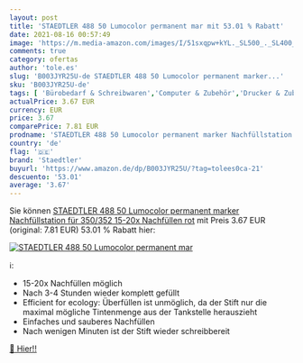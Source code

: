 ```yaml
---
layout: post
title: 'STAEDTLER 488 50 Lumocolor permanent mar mit 53.01 % Rabatt'
date: 2021-08-16 00:57:49
image: 'https://m.media-amazon.com/images/I/51sxqpw+kYL._SL500_._SL400_.jpg'
comments: true
category: ofertas
author: 'tole.es'
slug: 'B003JYR25U-de STAEDTLER 488 50 Lumocolor permanent marker...'
sku: 'B003JYR25U-de'
tags: [ 'Bürobedarf & Schreibwaren','Computer & Zubehör','Drucker & Zubehör','Marker & Filzstifte','Permanent-Marker','Schreibwaren','Tintenpatronen','Zubehör für Drucker','staedtler', ]
actualPrice: 3.67 EUR
currency: EUR
price: 3.67
comparePrice: 7.81 EUR
prodname: 'STAEDTLER 488 50 Lumocolor permanent marker Nachfüllstation für 350/352  15-20x Nachfüllen  rot'
country: 'de'
flag: '🇩🇪'
brand: 'Staedtler'
buyurl: 'https://www.amazon.de/dp/B003JYR25U/?tag=tolees0ca-21'
descuento: '53.01'
average: '3.67'
---
```


Sie können [STAEDTLER 488 50 Lumocolor permanent marker Nachfüllstation für 350/352  15-20x Nachfüllen  rot](https://www.amazon.de/dp/B003JYR25U/?tag=tolees0ca-21) mit Preis 3.67 EUR (original: 7.81 EUR) 53.01 % Rabatt hier:

[![STAEDTLER 488 50 Lumocolor permanent mar](https://m.media-amazon.com/images/I/51sxqpw+kYL._SL500_._SL400_.jpg)](https://www.amazon.de/dp/B003JYR25U/?tag=tolees0ca-21)

ℹ️:

- 15-20x Nachfüllen möglich
- Nach 3-4 Stunden wieder komplett gefüllt
- Efficient for ecology: Überfüllen ist unmöglich, da der Stift nur die maximal mögliche Tintenmenge aus der Tankstelle herauszieht
- Einfaches und sauberes Nachfüllen
- Nach wenigen Minuten ist der Stift wieder schreibbereit

[🛒 Hier!!](https://www.amazon.de/dp/B003JYR25U/?tag=tolees0ca-21)
